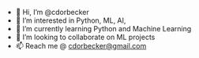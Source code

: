 - 👋 Hi, I’m @cdorbecker
- 👀 I’m interested in Python, ML, AI, 
- 🌱 I’m currently learning Python and Machine Learning
- 💞️ I’m looking to collaborate on ML projects
- 📫 Reach me @  cdorbecker@gmail.com

<!---
cdorbecker/cdorbecker is a ✨ special ✨ repository because its `README.md` (this file) appears on your GitHub profile.
You can click the Preview link to take a look at your changes.
--->
